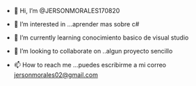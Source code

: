 - 👋 Hi, I’m @JERSONMORALES170820
- 👀 I’m interested in ...aprender mas sobre c#
- 🌱 I’m currently learning conocimiento basico de visual studio

- 💞️ I’m looking to collaborate on ..algun proyecto sencillo

- 📫 How to reach me ...puedes escribirme a  mi correo jersonmorales02@gmail.com

<!---
JERSONMORALES170820/JERSONMORALES170820 is a ✨ special ✨ repository because its `README.md` (this file) appears on your GitHub profile.
You can click the Preview link to take a look at your changes.
--->
